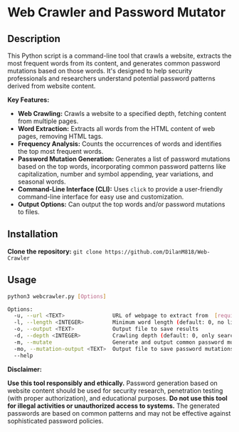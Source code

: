 # Web Crawler and Password Mutator

## Description

This Python script is a command-line tool that crawls a website, extracts the most frequent words from its content, and generates common password mutations based on those words. It's designed to help security professionals and researchers understand potential password patterns derived from website content.

**Key Features:**

* **Web Crawling:** Crawls a website to a specified depth, fetching content from multiple pages.
* **Word Extraction:** Extracts all words from the HTML content of web pages, removing HTML tags.
* **Frequency Analysis:** Counts the occurrences of words and identifies the top most frequent words.
* **Password Mutation Generation:** Generates a list of password mutations based on the top words, incorporating common password patterns like capitalization, number and symbol appending, year variations, and seasonal words.
* **Command-Line Interface (CLI):**  Uses `click` to provide a user-friendly command-line interface for easy use and customization.
* **Output Options:** Can output the top words and/or password mutations to files.

## Installation

  **Clone the repository:**
    ```
    git clone https://github.com/DilanM818/Web-Crawler
    ```
## Usage

```bash
python3 webcrawler.py [Options]

Options:
  -u, --url <TEXT>               URL of webpage to extract from  [required]
  -l, --length <INTEGER>         Minimum word length (default: 0, no limit)
  -o, --output <TEXT>            Output file to save results
  -d, --depth <INTEGER>          Crawling depth (default: 0, only searches given URL)
  -m, --mutate                   Generate and output common password mutations
  -mo, --mutation-output <TEXT>  Output file to save password mutations
  --help                         
```
**Disclaimer:**

**Use this tool responsibly and ethically.**  Password generation based on website content should be used for security research, penetration testing (with proper authorization), and educational purposes.  **Do not use this tool for illegal activities or unauthorized access to systems.**  The generated passwords are based on common patterns and may not be effective against sophisticated password policies.
